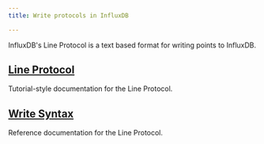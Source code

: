 ```yaml
---
title: Write protocols in InfluxDB

---
```


InfluxDB's Line Protocol is a text based format for writing points to InfluxDB.

## [Line Protocol](/influxdb/v1.6/write_protocols/line_protocol_tutorial/)

Tutorial-style documentation for the Line Protocol.

## [Write Syntax](/influxdb/v1.6/write_protocols/line_protocol_reference/)

Reference documentation for the Line Protocol.
